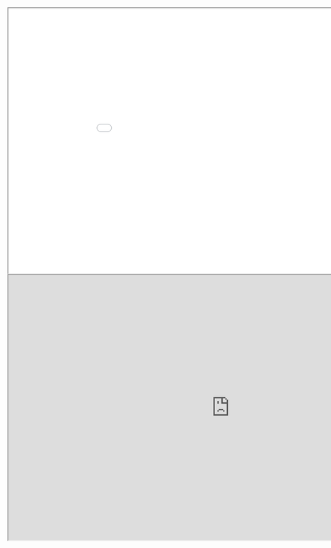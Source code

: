 <iframe src="Interactive_measureC_projects_Tier_v2.html" height="600" width="1000"></iframe>

<iframe src="https://experience.arcgis.com/experience/a678e43aa5794f5b8a08c0bbc8dddb7e/" height="600" width="1000"></iframe>
